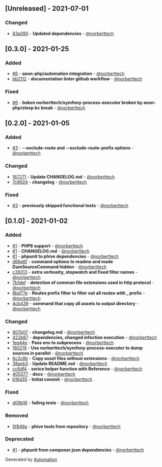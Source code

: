 ## [Unreleased] - 2021-07-01

### Changed
- [83a090](https://github.com/norberttech/static-content-generator-bundle/commit/83a090bb5b8b744138e88ae7f81b44ba5ce2d87b) - **Updated dependencies** - [@norberttech](https://github.com/norberttech)

## [0.3.0] - 2021-01-25

### Added
- [#6](https://github.com/norberttech/static-content-generator-bundle/pull/6) - **aeon-php/automation integration** - [@norberttech](https://github.com/norberttech)
- [bb2112](https://github.com/norberttech/static-content-generator-bundle/commit/bb2112c752fdbf81f89453918681afbf5ada8310) - **documentation linter github workflow** - [@norberttech](https://github.com/norberttech)

### Fixed
- [#6](https://github.com/norberttech/static-content-generator-bundle/pull/6) - **boken norberttech/symfony-process-executor broken by aeon-php/sleep bc break** - [@norberttech](https://github.com/norberttech)

## [0.2.0] - 2021-01-05

### Added
- [#3](https://github.com/norberttech/static-content-generator-bundle/pull/3) - **--exclude-route and --exclude-route-prefix options** - [@norberttech](https://github.com/norberttech)

### Changed
- [167271](https://github.com/norberttech/static-content-generator-bundle/commit/1672719e1f4f8e0e5803a7f734ba0312c39a1f8a) - **Update CHANGELOG.md** - [@norberttech](https://github.com/norberttech)
- [7c8924](https://github.com/norberttech/static-content-generator-bundle/commit/7c892453aa993f1fb9857588614d8d007b3b0967) - **changelog** - [@norberttech](https://github.com/norberttech)

### Fixed
- [#3](https://github.com/norberttech/static-content-generator-bundle/pull/3) - **previously skipped functional tests** - [@norberttech](https://github.com/norberttech)

## [0.1.0] - 2021-01-02

### Added
- [#1](https://github.com/norberttech/static-content-generator-bundle/pull/1) - **PHP8 support** - [@norberttech](https://github.com/norberttech)
- [#1](https://github.com/norberttech/static-content-generator-bundle/pull/1) - **CHANGELOG.md** - [@norberttech](https://github.com/norberttech)
- [#1](https://github.com/norberttech/static-content-generator-bundle/pull/1) - **phpunit to phive dependencies** - [@norberttech](https://github.com/norberttech)
- [d66e6f](https://github.com/norberttech/static-content-generator-bundle/commit/d66e6fecf7311342000956e9539c5598f008b0a4) - **command options to readme and made DumSourceCommand hidden** - [@norberttech](https://github.com/norberttech)
- [c39313](https://github.com/norberttech/static-content-generator-bundle/commit/c393131ea73df07099c6a4e146843155ad34c278) - **extra verbosity, stopwatch and fixed filter names** - [@norberttech](https://github.com/norberttech)
- [7b1def](https://github.com/norberttech/static-content-generator-bundle/commit/7b1def086a9521b32b1b50417dd482ac69ad0036) - **detection of common file extensions used in http protocol** - [@norberttech](https://github.com/norberttech)
- [8bd77e](https://github.com/norberttech/static-content-generator-bundle/commit/8bd77e99e67c6b162ca36925e5266cbcc26dbb93) - **Routes prefix filter to filter out all routes with _ prefix** - [@norberttech](https://github.com/norberttech)
- [4cb439](https://github.com/norberttech/static-content-generator-bundle/commit/4cb439fbee8749cecf2b7e6d6ca68d29401b9319) - **command that copy all assets to output directory** - [@norberttech](https://github.com/norberttech)

### Changed
- [807b07](https://github.com/norberttech/static-content-generator-bundle/commit/807b07feaa6ac79157a4de67ac1406b9db60595f) - **changelog.md** - [@norberttech](https://github.com/norberttech)
- [422b87](https://github.com/norberttech/static-content-generator-bundle/commit/422b87bb31d30a2e0ca8565c22821149d853dbe9) - **dependencies, changed infection execution** - [@norberttech](https://github.com/norberttech)
- [1ee44e](https://github.com/norberttech/static-content-generator-bundle/commit/1ee44eb124ac5693ac0d4de621c9a1c33888ec97) - **Pass env to subprocess** - [@norberttech](https://github.com/norberttech)
- [180219](https://github.com/norberttech/static-content-generator-bundle/commit/18021914e8e0f9f206be7f8e926c82400fff8315) - **Use norberttech/symfony-process-executor to dump sources in parallel** - [@norberttech](https://github.com/norberttech)
- [6c2c8b](https://github.com/norberttech/static-content-generator-bundle/commit/6c2c8b8b51e4606544426bf77a75102b1116d4d5) - **Copy asset files without extensions** - [@norberttech](https://github.com/norberttech)
- [38aeb3](https://github.com/norberttech/static-content-generator-bundle/commit/38aeb36a8771cceda9913b01ba2d1875d0da4df5) - **Update README.md** - [@norberttech](https://github.com/norberttech)
- [cc6df4](https://github.com/norberttech/static-content-generator-bundle/commit/cc6df4dd1a3bce4292b0c7ba496548b76c5112eb) - **serice helper function with Reference** - [@norberttech](https://github.com/norberttech)
- [405377](https://github.com/norberttech/static-content-generator-bundle/commit/405377f298ea251cd734802f903afe585d3b5450) - **docs** - [@norberttech](https://github.com/norberttech)
- [b16d35](https://github.com/norberttech/static-content-generator-bundle/commit/b16d35686111ba0fe12b01a1ed6aba09de5f3a00) - **Initial commit** - [@norberttech](https://github.com/norberttech)

### Fixed
- [d09b16](https://github.com/norberttech/static-content-generator-bundle/commit/d09b16290337488d620ce683fc282e1b2e2be884) - **failing tests** - [@norberttech](https://github.com/norberttech)

### Removed
- [5f849a](https://github.com/norberttech/static-content-generator-bundle/commit/5f849ab8c797299ed363b7cf138d2640f2c58591) - **phive tools from repository** - [@norberttech](https://github.com/norberttech)

### Deprecated
- [#1](https://github.com/norberttech/static-content-generator-bundle/pull/1) - **phpunit from composer.json dependencies** - [@norberttech](https://github.com/norberttech)

Generated by [Automation](https://github.com/aeon-php/automation)